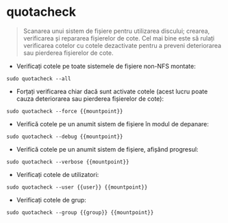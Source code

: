 # quotacheck

> Scanarea unui sistem de fișiere pentru utilizarea discului; crearea, verificarea și repararea fișierelor de cote.
> Cel mai bine este să rulați verificarea cotelor cu cotele dezactivate pentru a preveni deteriorarea sau pierderea fișierelor de cote.

- Verificați cotele pe toate sistemele de fișiere non-NFS montate:

`sudo quotacheck --all`

- Forțați verificarea chiar dacă sunt activate cotele (acest lucru poate cauza deteriorarea sau pierderea fișierelor de cote):

`sudo quotacheck --force {{mountpoint}}`

- Verifică cotele pe un anumit sistem de fișiere în modul de depanare:

`sudo quotacheck --debug {{mountpoint}}`

- Verifică cotele pe un anumit sistem de fișiere, afișând progresul:

`sudo quotacheck --verbose {{mountpoint}}`

- Verificați cotele de utilizatori:

`sudo quotacheck --user {{user}} {{mountpoint}}`

- Verificați cotele de grup:

`sudo quotacheck --group {{group}} {{mountpoint}}`
